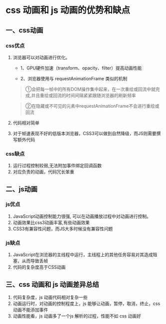 # css 动画和 js 动画的优势和缺点

## 一、css动画

### css优点

1. 浏览器可以对动画进行优化。
    - 1、GPU硬件加速（transform、opacity、filter）提高动画性能

    - 2、浏览器使用与 requestAnimationFrame 类似的机制  
    >①会把每一帧中的所有DOM操作集中起来，在一次重绘或回流中就完成,并且重绘或回流的时间间隔紧紧跟随浏览器的刷新频率  

    >②在隐藏或不可见的元素中requestAnimationFrame不会进行重绘或回流  
2. 代码相对简单  
3. 对于帧速表现不好的低版本浏览器，CSS3可以做到自然降级，而JS则需要撰写额外代码  

### css缺点

1. 运行过程控制较弱,无法附加事件绑定回调函数  
2. 对应负责的动画，代码冗长笨重  

## 二、js动画

### js优点

1. JavaScript动画控制能力很强, 可以在动画播放过程中对动画进行控制。  
2. 动画效果比css3动画丰富,有些动画效果
3. CSS3有兼容性问题，而JS大多时候没有兼容性问题

### js缺点

1. JavaScript在浏览器的主线程中运行，主线程上的其他任务容易对其造成阻塞，从而导致丢帧  
2. 代码的复杂度高于CSS动画


## 三、css 动画和 js 动画差异总结

1. 代码复杂度，js 动画代码相对复杂一些
2. 动画运行时，对动画的控制程度上，js 能够让动画，暂停，取消，终止，css动画不能添加事件
3. 动画性能看，js 动画多了一个js 解析的过程，性能不如 css 动画好